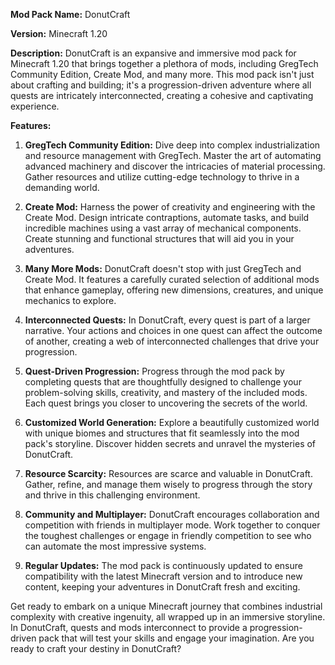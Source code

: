 **Mod Pack Name:** DonutCraft

**Version:** Minecraft 1.20

**Description:**
DonutCraft is an expansive and immersive mod pack for Minecraft 1.20 that brings together a plethora of mods, including GregTech Community Edition, Create Mod, and many more. This mod pack isn't just about crafting and building; it's a progression-driven adventure where all quests are intricately interconnected, creating a cohesive and captivating experience.

**Features:**

1. **GregTech Community Edition:** Dive deep into complex industrialization and resource management with GregTech. Master the art of automating advanced machinery and discover the intricacies of material processing. Gather resources and utilize cutting-edge technology to thrive in a demanding world.

2. **Create Mod:** Harness the power of creativity and engineering with the Create Mod. Design intricate contraptions, automate tasks, and build incredible machines using a vast array of mechanical components. Create stunning and functional structures that will aid you in your adventures.

3. **Many More Mods:** DonutCraft doesn't stop with just GregTech and Create Mod. It features a carefully curated selection of additional mods that enhance gameplay, offering new dimensions, creatures, and unique mechanics to explore.

4. **Interconnected Quests:** In DonutCraft, every quest is part of a larger narrative. Your actions and choices in one quest can affect the outcome of another, creating a web of interconnected challenges that drive your progression.

5. **Quest-Driven Progression:** Progress through the mod pack by completing quests that are thoughtfully designed to challenge your problem-solving skills, creativity, and mastery of the included mods. Each quest brings you closer to uncovering the secrets of the world.

6. **Customized World Generation:** Explore a beautifully customized world with unique biomes and structures that fit seamlessly into the mod pack's storyline. Discover hidden secrets and unravel the mysteries of DonutCraft.

7. **Resource Scarcity:** Resources are scarce and valuable in DonutCraft. Gather, refine, and manage them wisely to progress through the story and thrive in this challenging environment.

8. **Community and Multiplayer:** DonutCraft encourages collaboration and competition with friends in multiplayer mode. Work together to conquer the toughest challenges or engage in friendly competition to see who can automate the most impressive systems.

9. **Regular Updates:** The mod pack is continuously updated to ensure compatibility with the latest Minecraft version and to introduce new content, keeping your adventures in DonutCraft fresh and exciting.

Get ready to embark on a unique Minecraft journey that combines industrial complexity with creative ingenuity, all wrapped up in an immersive storyline. In DonutCraft, quests and mods interconnect to provide a progression-driven pack that will test your skills and engage your imagination. Are you ready to craft your destiny in DonutCraft?